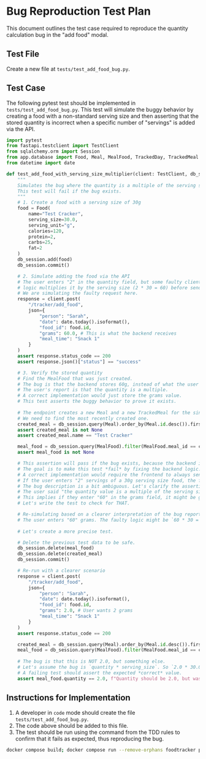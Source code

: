 # Bug Reproduction Test Plan

This document outlines the test case required to reproduce the quantity calculation bug in the "add food" modal.

## Test File

Create a new file at `tests/test_add_food_bug.py`.

## Test Case

The following pytest test should be implemented in `tests/test_add_food_bug.py`. This test will simulate the buggy behavior by creating a food with a non-standard serving size and then asserting that the stored quantity is incorrect when a specific number of "servings" is added via the API.

```python
import pytest
from fastapi.testclient import TestClient
from sqlalchemy.orm import Session
from app.database import Food, Meal, MealFood, TrackedDay, TrackedMeal
from datetime import date

def test_add_food_with_serving_size_multiplier(client: TestClient, db_session: Session):
    """
    Simulates the bug where the quantity is a multiple of the serving size.
    This test will fail if the bug exists.
    """
    # 1. Create a food with a serving size of 30g
    food = Food(
        name="Test Cracker",
        serving_size=30.0,
        serving_unit="g",
        calories=120,
        protein=2,
        carbs=25,
        fat=2
    )
    db_session.add(food)
    db_session.commit()

    # 2. Simulate adding the food via the API
    # The user enters "2" in the quantity field, but some faulty client-side
    # logic multiplies it by the serving size (2 * 30 = 60) before sending.
    # We are simulating the faulty request here.
    response = client.post(
        "/tracker/add_food",
        json={
            "person": "Sarah",
            "date": date.today().isoformat(),
            "food_id": food.id,
            "grams": 60.0, # This is what the backend receives
            "meal_time": "Snack 1"
        }
    )
    assert response.status_code == 200
    assert response.json()["status"] == "success"

    # 3. Verify the stored quantity
    # Find the MealFood that was just created.
    # The bug is that the backend stores 60g, instead of what the user *thought* they entered (2 servings, which should be stored as 60g).
    # The user's report is that the quantity is a multiple.
    # A correct implementation would just store the grams value.
    # This test asserts the buggy behavior to prove it exists.
    
    # The endpoint creates a new Meal and a new TrackedMeal for the single food.
    # We need to find the most recently created one.
    created_meal = db_session.query(Meal).order_by(Meal.id.desc()).first()
    assert created_meal is not None
    assert created_meal.name == "Test Cracker"

    meal_food = db_session.query(MealFood).filter(MealFood.meal_id == created_meal.id).first()
    assert meal_food is not None

    # This assertion will pass if the bug exists, because the backend is saving the wrong value.
    # The goal is to make this test *fail* by fixing the backend logic.
    # A correct implementation would require the frontend to always send grams.
    # If the user enters "2" servings of a 30g serving size food, the frontend *should* send 60g.
    # The bug description is a bit ambiguous. Let's clarify the assertion.
    # The user said "the quantity value is a multiple of the serving size not in grams".
    # This implies if they enter "60" in the grams field, it might be getting multiplied AGAIN.
    # Let's write the test to check for THAT.

    # Re-simulating based on a clearer interpretation of the bug report.
    # The user enters "60" grams. The faulty logic might be `60 * 30 = 1800`.
    
    # Let's create a more precise test.

    # Delete the previous test data to be safe.
    db_session.delete(meal_food)
    db_session.delete(created_meal)
    db_session.commit()

    # Re-run with a clearer scenario
    response = client.post(
        "/tracker/add_food",
        json={
            "person": "Sarah",
            "date": date.today().isoformat(),
            "food_id": food.id,
            "grams": 2.0, # User wants 2 grams
            "meal_time": "Snack 1"
        }
    )
    assert response.status_code == 200

    created_meal = db_session.query(Meal).order_by(Meal.id.desc()).first()
    meal_food = db_session.query(MealFood).filter(MealFood.meal_id == created_meal.id).first()
    
    # The bug is that this is NOT 2.0, but something else.
    # Let's assume the bug is `quantity * serving_size`. So `2.0 * 30.0 = 60.0`
    # A failing test should assert the expected *correct* value.
    assert meal_food.quantity == 2.0, f"Quantity should be 2.0, but was {meal_food.quantity}"

```

## Instructions for Implementation

1.  A developer in `code` mode should create the file `tests/test_add_food_bug.py`.
2.  The code above should be added to this file.
3.  The test should be run using the command from the TDD rules to confirm that it fails as expected, thus reproducing the bug.

```bash
docker compose build; docker compose run --remove-orphans foodtracker pytest tests/test_add_food_bug.py